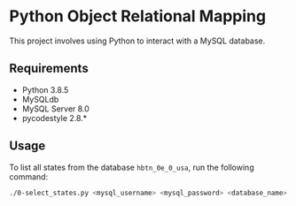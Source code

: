 # Python Object Relational Mapping

This project involves using Python to interact with a MySQL database.

## Requirements
- Python 3.8.5
- MySQLdb
- MySQL Server 8.0
- pycodestyle 2.8.*

## Usage

To list all states from the database `hbtn_0e_0_usa`, run the following command:

```bash
./0-select_states.py <mysql_username> <mysql_password> <database_name>
